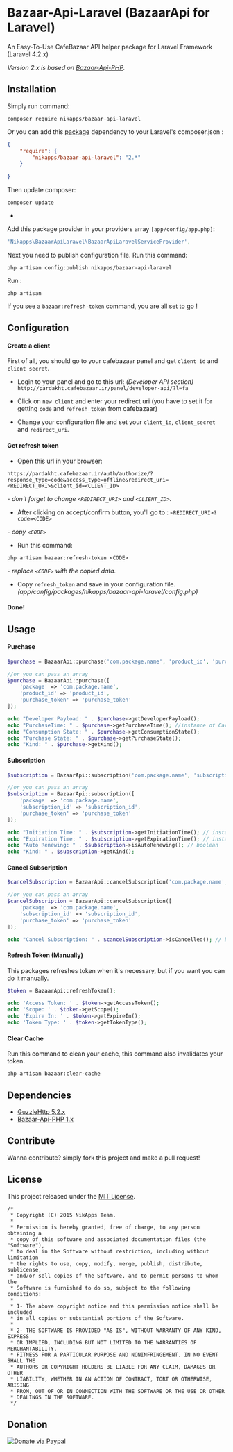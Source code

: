 # Bazaar-Api-Laravel (BazaarApi for Laravel)
An Easy-To-Use CafeBazaar API helper package for Laravel Framework (Laravel 4.2.x)

*Version 2.x is based on [Bazaar-Api-PHP](https://github.com/nikapps/bazaar-api-php).*

## Installation

Simply run command:

```
composer require nikapps/bazaar-api-laravel
```

Or you can add this [package](https://packagist.org/packages/nikapps/bazaar-api-laravel) dependency to your Laravel's composer.json :

~~~json
{
    "require": {
        "nikapps/bazaar-api-laravel": "2.*"
    }
    
}
~~~

Then update composer:

```
composer update
```

-

Add this package provider in your providers array `[app/config/app.php]`:

~~~php
'Nikapps\BazaarApiLaravel\BazaarApiLaravelServiceProvider',
~~~

Next you need to publish configuration file. Run this command:

```
php artisan config:publish nikapps/bazaar-api-laravel
```

Run :

```
php artisan
```
If you see a `bazaar:refresh-token` command, you are all set to go !


## Configuration

#### Create a client
First of all, you should go to your cafebazaar panel and get `client id` and `client secret`.

* Login to your panel and go to this url: *(Developer API section)*
`http://pardakht.cafebazaar.ir/panel/developer-api/?l=fa`

* Click on `new client` and enter your redirect uri (you have to set it for getting `code` and `refresh_token` from cafebazaar)

* Change your configuration file and set your `client_id`, `client_secret` and `redirect_uri`.

#### Get refresh token
* Open this url in your browser:

```
https://pardakht.cafebazaar.ir/auth/authorize/?response_type=code&access_type=offline&redirect_uri=<REDIRECT_URI>&client_id=<CLIENT_ID>
```
*- don't forget to change `<REDIRECT_URI>` and `<CLIENT_ID>`.*

* After clicking on accept/confirm button, you'll go to : `<REDIRECT_URI>?code=<CODE>`

*- copy  `<CODE>`*


* Run this command:

```
php artisan bazaar:refresh-token <CODE>
```
*- replace `<CODE>` with the copied data.*

* Copy `refresh_token` and save in your configuration file. 
*(app/config/packages/nikapps/bazaar-api-laravel/config.php)*

#### Done!



## Usage


#### Purchase

~~~php
$purchase = BazaarApi::purchase('com.package.name', 'product_id', 'purchase_token');

//or you can pass an array
$purchase = BazaarApi::purchase([
	'package' => 'com.package.name',
	'product_id' => 'product_id',
	'purchase_token' => 'purchase_token'
]);

echo "Developer Payload: " . $purchase->getDeveloperPayload();
echo "PurchaseTime: " . $purchase->getPurchaseTime(); //instance of Carbon
echo "Consumption State: " . $purchase->getConsumptionState();
echo "Purchase State: " . $purchase->getPurchaseState();
echo "Kind: " . $purchase->getKind();
~~~

#### Subscription

~~~php
$subscription = BazaarApi::subscription('com.package.name', 'subscription_id', 'purchase_token');

//or you can pass an array
$subscription = BazaarApi::subscription([
    'package' => 'com.package.name',
    'subscription_id' => 'subscription_id',
    'purchase_token' => 'purchase_token'
]);

echo "Initiation Time: " . $subscription->getInitiationTime(); // instance of Carbon
echo "Expiration Time: " . $subscription->getExpirationTime(); // instance of Carbon
echo "Auto Renewing: " . $subscription->isAutoRenewing(); // boolean
echo "Kind: " . $subscription->getKind();
~~~

#### Cancel Subscription

~~~php
$cancelSubscription = BazaarApi::cancelSubscription('com.package.name', 'subscription_id', 'purchase_token');

//or you can pass an array
$cancelSubscription = BazaarApi::cancelSubscription([
    'package' => 'com.package.name',
    'subscription_id' => 'subscription_id',
    'purchase_token' => 'purchase_token'
]);

echo "Cancel Subscription: " . $cancelSubscription->isCancelled(); // bool
~~~

#### Refresh Token (Manually)
This packages refreshes token when it's necessary, but if you want you can do it manually.

~~~php
$token = BazaarApi::refreshToken();

echo 'Access Token: ' . $token->getAccessToken();
echo 'Scope: ' . $token->getScope();
echo 'Expire In: ' . $token->getExpireIn();
echo 'Token Type: ' . $token->getTokenType();
~~~

#### Clear Cache
Run this command to clean your cache, this command also invalidates your token.

```
php artisan bazaar:clear-cache
```

## Dependencies

* [GuzzleHttp 5.2.x](https://packagist.org/packages/guzzlehttp/guzzle)
* [Bazaar-Api-PHP 1.x](https://packagist.org/packages/nikapps/bazaar-api-php)


## Contribute

Wanna contribute? simply fork this project and make a pull request!


## License
This project released under the [MIT License](http://opensource.org/licenses/mit-license.php).

```
/*
 * Copyright (C) 2015 NikApps Team.
 *
 * Permission is hereby granted, free of charge, to any person obtaining a
 * copy of this software and associated documentation files (the "Software"),
 * to deal in the Software without restriction, including without limitation
 * the rights to use, copy, modify, merge, publish, distribute, sublicense,
 * and/or sell copies of the Software, and to permit persons to whom the
 * Software is furnished to do so, subject to the following conditions:
 *
 * 1- The above copyright notice and this permission notice shall be included
 * in all copies or substantial portions of the Software.
 *
 * 2- THE SOFTWARE IS PROVIDED "AS IS", WITHOUT WARRANTY OF ANY KIND, EXPRESS
 * OR IMPLIED, INCLUDING BUT NOT LIMITED TO THE WARRANTIES OF MERCHANTABILITY,
 * FITNESS FOR A PARTICULAR PURPOSE AND NONINFRINGEMENT. IN NO EVENT SHALL THE
 * AUTHORS OR COPYRIGHT HOLDERS BE LIABLE FOR ANY CLAIM, DAMAGES OR OTHER
 * LIABILITY, WHETHER IN AN ACTION OF CONTRACT, TORT OR OTHERWISE, ARISING
 * FROM, OUT OF OR IN CONNECTION WITH THE SOFTWARE OR THE USE OR OTHER
 * DEALINGS IN THE SOFTWARE.
 */
```

## Donation

[![Donate via Paypal](https://www.paypalobjects.com/en_US/i/btn/btn_donateCC_LG.gif)](https://www.paypal.com/cgi-bin/webscr?cmd=_s-xclick&hosted_button_id=G3WRCRDXJD6A8)
